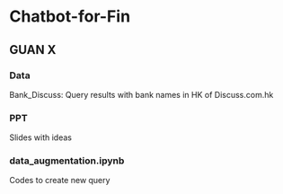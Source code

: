 # Chatbot-for-Fin

## GUAN X
### Data
Bank_Discuss: Query results with bank names in HK of Discuss.com.hk

### PPT
Slides with ideas

### data_augmentation.ipynb
Codes to create new query
